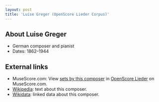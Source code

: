 ```yaml
---
layout: post
title: 'Luise Greger (OpenScore Lieder Corpus)'
---
```


## About Luise Greger

- German composer and pianist
- Dates: 1862–1944

## External links

- MuseScore.com: View [sets by this composer] in [OpenScore Lieder] on MuseScore.com.
- [Wikipedia]: text about this composer.
- [Wikidata]: linked data about this composer.

[Wikipedia]: https://en.wikipedia.org/wiki/Luise_Greger
[Wikidata]: https://www.wikidata.org/wiki/Q1472118
[sets by this composer]: https://musescore.com/openscore-lieder-corpus/sets?order=title&text=Greger,+Luise
[OpenScore Lieder]: https://musescore.com/openscore-lieder-corpus

